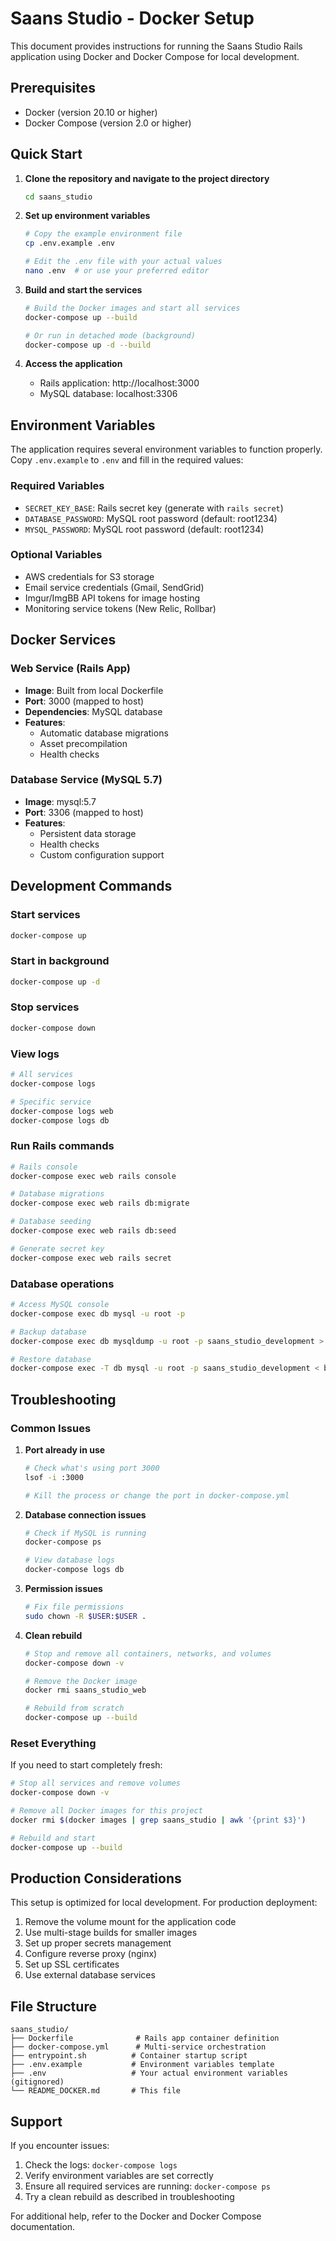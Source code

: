 # Saans Studio - Docker Setup

This document provides instructions for running the Saans Studio Rails application using Docker and Docker Compose for local development.

## Prerequisites

- Docker (version 20.10 or higher)
- Docker Compose (version 2.0 or higher)

## Quick Start

1. **Clone the repository and navigate to the project directory**
   ```bash
   cd saans_studio
   ```

2. **Set up environment variables**
   ```bash
   # Copy the example environment file
   cp .env.example .env
   
   # Edit the .env file with your actual values
   nano .env  # or use your preferred editor
   ```

3. **Build and start the services**
   ```bash
   # Build the Docker images and start all services
   docker-compose up --build
   
   # Or run in detached mode (background)
   docker-compose up -d --build
   ```

4. **Access the application**
   - Rails application: http://localhost:3000
   - MySQL database: localhost:3306

## Environment Variables

The application requires several environment variables to function properly. Copy `.env.example` to `.env` and fill in the required values:

### Required Variables

- `SECRET_KEY_BASE`: Rails secret key (generate with `rails secret`)
- `DATABASE_PASSWORD`: MySQL root password (default: root1234)
- `MYSQL_PASSWORD`: MySQL root password (default: root1234)

### Optional Variables

- AWS credentials for S3 storage
- Email service credentials (Gmail, SendGrid)
- Imgur/ImgBB API tokens for image hosting
- Monitoring service tokens (New Relic, Rollbar)

## Docker Services

### Web Service (Rails App)
- **Image**: Built from local Dockerfile
- **Port**: 3000 (mapped to host)
- **Dependencies**: MySQL database
- **Features**: 
  - Automatic database migrations
  - Asset precompilation
  - Health checks

### Database Service (MySQL 5.7)
- **Image**: mysql:5.7
- **Port**: 3306 (mapped to host)
- **Features**:
  - Persistent data storage
  - Health checks
  - Custom configuration support

## Development Commands

### Start services
```bash
docker-compose up
```

### Start in background
```bash
docker-compose up -d
```

### Stop services
```bash
docker-compose down
```

### View logs
```bash
# All services
docker-compose logs

# Specific service
docker-compose logs web
docker-compose logs db
```

### Run Rails commands
```bash
# Rails console
docker-compose exec web rails console

# Database migrations
docker-compose exec web rails db:migrate

# Database seeding
docker-compose exec web rails db:seed

# Generate secret key
docker-compose exec web rails secret
```

### Database operations
```bash
# Access MySQL console
docker-compose exec db mysql -u root -p

# Backup database
docker-compose exec db mysqldump -u root -p saans_studio_development > backup.sql

# Restore database
docker-compose exec -T db mysql -u root -p saans_studio_development < backup.sql
```

## Troubleshooting

### Common Issues

1. **Port already in use**
   ```bash
   # Check what's using port 3000
   lsof -i :3000
   
   # Kill the process or change the port in docker-compose.yml
   ```

2. **Database connection issues**
   ```bash
   # Check if MySQL is running
   docker-compose ps
   
   # View database logs
   docker-compose logs db
   ```

3. **Permission issues**
   ```bash
   # Fix file permissions
   sudo chown -R $USER:$USER .
   ```

4. **Clean rebuild**
   ```bash
   # Stop and remove all containers, networks, and volumes
   docker-compose down -v
   
   # Remove the Docker image
   docker rmi saans_studio_web
   
   # Rebuild from scratch
   docker-compose up --build
   ```

### Reset Everything

If you need to start completely fresh:

```bash
# Stop all services and remove volumes
docker-compose down -v

# Remove all Docker images for this project
docker rmi $(docker images | grep saans_studio | awk '{print $3}')

# Rebuild and start
docker-compose up --build
```

## Production Considerations

This setup is optimized for local development. For production deployment:

1. Remove the volume mount for the application code
2. Use multi-stage builds for smaller images
3. Set up proper secrets management
4. Configure reverse proxy (nginx)
5. Set up SSL certificates
6. Use external database services

## File Structure

```
saans_studio/
├── Dockerfile              # Rails app container definition
├── docker-compose.yml      # Multi-service orchestration
├── entrypoint.sh          # Container startup script
├── .env.example           # Environment variables template
├── .env                   # Your actual environment variables (gitignored)
└── README_DOCKER.md       # This file
```

## Support

If you encounter issues:

1. Check the logs: `docker-compose logs`
2. Verify environment variables are set correctly
3. Ensure all required services are running: `docker-compose ps`
4. Try a clean rebuild as described in troubleshooting

For additional help, refer to the Docker and Docker Compose documentation.